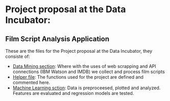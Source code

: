 # Project proposal at the Data Incubator:
## Film Script Analysis Application
These are the files for the Project proposal at the Data Incubator, they consiste of:
- [Data Mining section](https://github.com/luisecastro/dataInc/blob/master/data_mining.ipynb): Where with the uses of web scrapping and API connections (IBM Watson and IMDB) we collect and process film scripts
- [Helper file](https://github.com/luisecastro/dataInc/blob/master/helper.py): The functions used for the project are defined and commented here.
- [Machine Learning sction](https://github.com/luisecastro/dataInc/blob/master/prediction.ipynb): Data is preproceesed, plotted and analyzed. Features are evaluated and regression models are tested.

